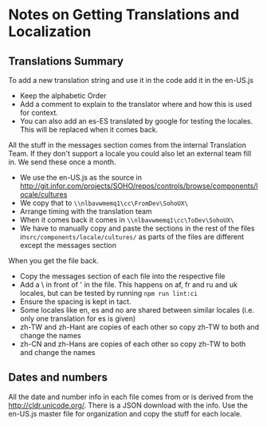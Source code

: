 # Notes on Getting Translations and Localization

## Translations Summary

To add a new translation string and use it in the code add it in the en-US.js

- Keep the alphabetic Order
- Add a comment to explain to the translator where and how this is used for context.
- You can also add an es-ES translated by google for testing the locales. This will be replaced when it comes back.

All the stuff in the messages section comes from the internal Translation Team. If they don't support a locale you could also let an external team fill in. We send these once a month.

- We use the en-US.js as the source in <http://git.infor.com/projects/SOHO/repos/controls/browse/components/locale/cultures>
- We copy that to `\\nlbavwmemq1\cc\FromDev\SohoUX\`
- Arrange timing with the translation team
- When it comes back it comes in `\\nlbavwmemq1\cc\ToDev\SohoUX\`
- We have to manually copy and paste the sections in the rest of the files in`src/components/locale/cultures/` as parts of the files are different except the messages section

When you get the file back.

- Copy the messages section of each file into the respective file
- Add a \ in front of ' in the file. This happens on af, fr and ru and uk locales, but can be tested by running `npm run lint:ci`
- Ensure the spacing is kept in tact.
- Some locales like en, es and no are shared between similar locales (i.e. only one translation for es is given)
- zh-TW and  zh-Hant are copies of each other so copy zh-TW to both and change the names
- zh-CN and  zh-Hans are copies of each other so copy zh-TW to both and change the names

## Dates and numbers

All the date and number info in each file comes from or is derived from the <http://cldr.unicode.org/>.
There is a JSON download with the info. Use the en-US.js master file for organization and copy the stuff for each locale.
